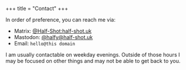 +++
title = "Contact"
+++

In order of preference, you can reach me via:

 - Matrix: [@Half-Shot:half-shot.uk](https://matrix.to/#/@Half-Shot:half-shot.uk)
 - Mastodon: [@halfy@half-shot.uk](https://mastodon.half-shot.uk/@halfy)
 - Email: `hello@this domain`

I am usually contactable on weekday evenings. Outside of those hours I
may be focused on other things and may not be able to get back to you.